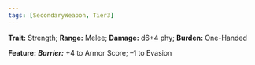 ```yaml
---
tags: [SecondaryWeapon, Tier3]
---
```

**Trait:** Strength; **Range:** Melee; **Damage:** d6+4 phy; **Burden:** One-Handed

**Feature:** ***Barrier:*** +4 to Armor Score; –1 to Evasion
